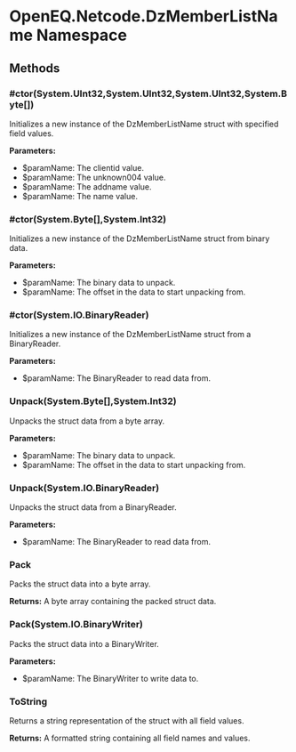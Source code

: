 ﻿# OpenEQ.Netcode.DzMemberListName Namespace

## Methods

### #ctor(System.UInt32,System.UInt32,System.UInt32,System.Byte[])

Initializes a new instance of the DzMemberListName struct with specified field values.

**Parameters:**

- $paramName: The clientid value.
- $paramName: The unknown004 value.
- $paramName: The addname value.
- $paramName: The name value.

### #ctor(System.Byte[],System.Int32)

Initializes a new instance of the DzMemberListName struct from binary data.

**Parameters:**

- $paramName: The binary data to unpack.
- $paramName: The offset in the data to start unpacking from.

### #ctor(System.IO.BinaryReader)

Initializes a new instance of the DzMemberListName struct from a BinaryReader.

**Parameters:**

- $paramName: The BinaryReader to read data from.

### Unpack(System.Byte[],System.Int32)

Unpacks the struct data from a byte array.

**Parameters:**

- $paramName: The binary data to unpack.
- $paramName: The offset in the data to start unpacking from.

### Unpack(System.IO.BinaryReader)

Unpacks the struct data from a BinaryReader.

**Parameters:**

- $paramName: The BinaryReader to read data from.

### Pack

Packs the struct data into a byte array.

**Returns:** A byte array containing the packed struct data.

### Pack(System.IO.BinaryWriter)

Packs the struct data into a BinaryWriter.

**Parameters:**

- $paramName: The BinaryWriter to write data to.

### ToString

Returns a string representation of the struct with all field values.

**Returns:** A formatted string containing all field names and values.



